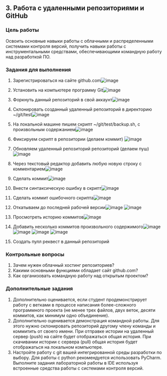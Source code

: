


## 3. Работа с удаленными репозиториями и GitHub


### Цель работы

Освоить основные навыки работы с облачными и распределенными системами контроля версий, получить навыки работы с инструментальными средствами, обеспечивающими командную работу над разработкой ПО.


### Задания для выполнения



1. Зарегистрироваться на сайте github.com![image](https://user-images.githubusercontent.com/70951761/139599037-04ae81de-0cad-4b99-9a16-5ca024e8596e.png)

2. Установить на компьютере программу Git![image](https://user-images.githubusercontent.com/70951761/139599053-4ad78b5e-34d9-41d5-bcb9-af405090b2b3.png)

3. Форкнуть данный репозиторий в свой аккаунт![image](https://user-images.githubusercontent.com/70951761/139599085-86c2c42b-950c-480d-b5e7-bed548136531.png)

4. Склонировать созданный удаленный репозиторий в директорию ~/git/test![image](https://user-images.githubusercontent.com/70951761/139599396-3ca12436-dd97-4964-9ca1-57a18faf7867.png)

5. На локальной машине пишем скрипт ~/git/test/backup.sh, с произвольным содержанием![image](https://user-images.githubusercontent.com/70951761/139599231-1b0666ca-d404-4fdc-836b-f9f71de4e77a.png)

6. Фиксируем скрипт в репозитории (делаем коммит) ![image](https://user-images.githubusercontent.com/70951761/139599439-b1f8dbdd-de27-42bd-9db7-f97984592f8a.png)

7. Обновляем удаленный репозиторий репозиторий (делаем пуш)![image](https://user-images.githubusercontent.com/70951761/139599493-20e49f81-38be-4182-b35a-ef4f4819b5d0.png)

8. Через текстовый редактор добавить любую новую строку с комментарием![image](https://user-images.githubusercontent.com/70951761/139599563-1a88fa68-a3fd-4b2e-a42c-f8ad67fc0148.png)

9. Сделать коммит![image](https://user-images.githubusercontent.com/70951761/139599590-feb6f93c-0bde-48f5-973f-55e83f7ee901.png)

10. Внести синтаксическую ошибку в скрипт![image](https://user-images.githubusercontent.com/70951761/139599690-c36c4f11-184b-429f-922d-89fe5491e67e.png)

11. Сделать коммит ошибочного скрипта![image](https://user-images.githubusercontent.com/70951761/139599679-2891ddf6-8824-41fe-ac14-f4877ada9ebf.png)

12. Откатываем до последней рабочей версии![image](https://user-images.githubusercontent.com/70951761/139599778-b193741a-cbb5-4a0c-af83-e2e52bf52603.png)
![image](https://user-images.githubusercontent.com/70951761/139599865-9052b6b5-051a-41b4-bde7-1d40cafbf646.png)
13. Просмотреть историю коммитов![image](https://user-images.githubusercontent.com/70951761/139599893-502dbb6d-29db-4193-93c9-89c496b3d2aa.png)

14. Добавить несколько коммитов произвольного содержимого![image](https://user-images.githubusercontent.com/70951761/139600070-bee284e8-ef55-4d9b-8043-fd2aaf8ac893.png)
![image](https://user-images.githubusercontent.com/70951761/139600082-4cb0cd75-b3a8-4aa2-9abf-d049d7fe1870.png)
![image](https://user-images.githubusercontent.com/70951761/139600084-58ddddeb-b665-4d2c-8766-455cca70eef7.png)
![image](https://user-images.githubusercontent.com/70951761/139600170-6c083bf6-ca55-4aa7-826d-c8e65a516c14.png)

15. Создать пулл реквест в данный репозиторий


### Контрольные вопросы



1. Зачем нужен облачный хостинг репозиториев?
2. Какими основными функциями обладает сайт github.com?
3. Как организовать командную работу над открытым проектом?


### Дополнительные задания



1. Дополнительно оценивается, если студент продемонстрирует работу с ветками в процессе написания более-сложного программного проекта (не менее трех файлов, двух веток, десяти коммитов, как минимум одно объединение).
2. Дополнительно оценивается демонстрация командной работы. Для этого нужно склонировать репозиторий другому члену команды и коммитить от своего имени. При отправке истории на удаленный сервер (push) на сайте будет отображаться общая история. При скачивании истории с сервера (pull) общая история будет отображаться на локальном компьютере.
3. Настройте работу с git вашей интегрированной среды разработки по выбору. Для работы с python рекомендуется использовать PyCharm. Выполните задания лабораторной работы в IDE используя встроенные средства работы с системами контроля версий.

<!-- Docs to Markdown version 1.0β17 -->
